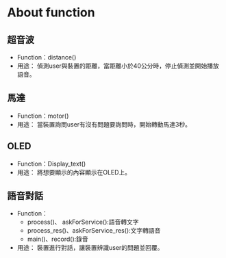# About function
## 超音波
* Function：distance()
* 用途：
偵測user與裝置的距離，當距離小於40公分時，停止偵測並開始播放語音。
## 馬達
* Function：motor()
* 用途：
當裝置詢問user有沒有問題要詢問時，開始轉動馬達3秒。
## OLED
* Function：Display_text()
* 用途：
將想要顯示的內容顯示在OLED上。
## 語音對話
* Function：
   * process()、 askForService():語音轉文字
   * process_res()、askForService_res():文字轉語音
   * main()、record():錄音
* 用途：
裝置進行對話，讓裝置辨識user的問題並回覆。
